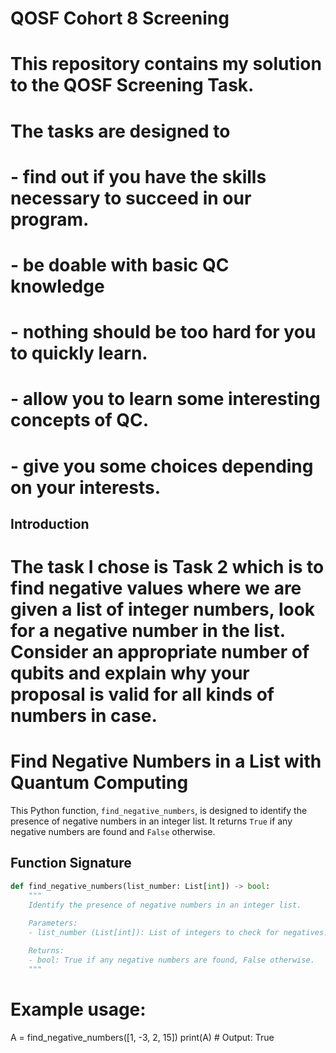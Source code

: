 # QOSF Cohort 8 Screening

# This repository contains my solution to the QOSF Screening Task. 

# The tasks are designed to
# - find out if you have the skills necessary to succeed in our program.
# - be doable with basic QC knowledge
# - nothing should be too hard for you to quickly learn. 
# - allow you to learn some interesting concepts of QC. 
# - give you some choices depending on your interests.

## Introduction
# The task I chose is Task 2 which is to find negative values where we are given a list of integer numbers, look for a negative number in the list. Consider an appropriate number of qubits and explain why your proposal is valid for all kinds of numbers in case.

# Find Negative Numbers in a List with Quantum Computing

This Python function, `find_negative_numbers`, is designed to identify the presence of negative numbers in an integer list. It returns `True` if any negative numbers are found and `False` otherwise.

## Function Signature

```python
def find_negative_numbers(list_number: List[int]) -> bool:
    """
    Identify the presence of negative numbers in an integer list.
    
    Parameters:
    - list_number (List[int]): List of integers to check for negatives.

    Returns:
    - bool: True if any negative numbers are found, False otherwise.
    """

```

# Example usage:
A = find_negative_numbers([1, -3, 2, 15])
print(A)  # Output: True



